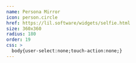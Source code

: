 ```yaml
---
name: Persona Mirror
icon: person.circle
href: https://lil.software/widgets/selfie.html
size: 360x360
radius: 180
order: 19
css: >
  body{user-select:none;touch-action:none;}
---
```

